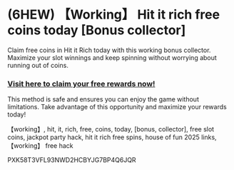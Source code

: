 # (6HEW) 【Working】 Hit it rich free coins today [Bonus collector]

Claim free coins in Hit it Rich today with this working bonus collector. Maximize your slot winnings and keep spinning without worrying about running out of coins.  

### [Visit here to claim your free rewards now!](https://gamehunters.win/hit-it-rich)  

This method is safe and ensures you can enjoy the game without limitations. Take advantage of this opportunity and maximize your rewards today!  

【working】, hit, it, rich, free, coins, today, [bonus, collector], free slot coins, jackpot party hack, hit it rich free spins, house of fun 2025 links, 【working】 free hack  

PXK58T3VFL93NWD2HCBYJG7BP4Q6JQR  
